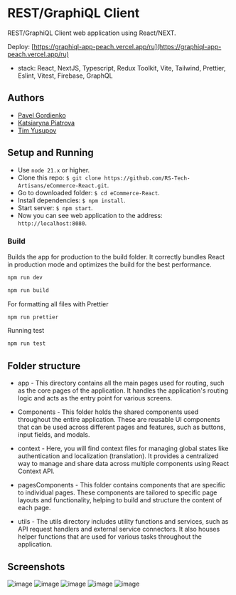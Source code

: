 # REST/GraphiQL Client

REST/GraphiQL Client web application using React/NEXT.

Deploy: [https://graphiql-app-peach.vercel.app/ru](https://graphiql-app-peach.vercel.app/ru)

- stack: React, NextJS, Typescript, Redux Toolkit, Vite, Tailwind, Prettier, Eslint, Vitest, Firebase, GraphQL

## Authors

- [Pavel Gordienko](https://github.com/guz86)
- [Katsiaryna Piatrova](https://github.com/katya-petrova/)
- [Tim Yusupov](https://github.com/krsisabi/)

## Setup and Running

- Use `node 21.x` or higher.
- Clone this repo: `$ git clone https://github.com/RS-Tech-Artisans/eCommerce-React.git`.
- Go to downloaded folder: `$ cd eCommerce-React`.
- Install dependencies: `$ npm install`.
- Start server: `$ npm start`.
- Now you can see web application to the address: `http://localhost:8080`.

### Build

Builds the app for production to the build folder. It correctly bundles React in production mode and optimizes the build for the best performance.

```bash
npm run dev
```

```bash
npm run build
```

For formatting all files with Prettier

```bash
npm run prettier
```

Running test

```bash
npm run test
```

## Folder structure

- app - This directory contains all the main pages used for routing, such as the core pages of the application. It handles the application's routing logic and acts as the entry point for various screens.

- Components - This folder holds the shared components used throughout the entire application. These are reusable UI components that can be used across different pages and features, such as buttons, input fields, and modals.

- context - Here, you will find context files for managing global states like authentication and localization (translation). It provides a centralized way to manage and share data across multiple components using React Context API.

- pagesComponents - This folder contains components that are specific to individual pages. These components are tailored to specific page layouts and functionality, helping to build and structure the content of each page.

- utils - The utils directory includes utility functions and services, such as API request handlers and external service connectors. It also houses helper functions that are used for various tasks throughout the application.

## Screenshots
![image](https://github.com/user-attachments/assets/a7ec4358-41d6-406a-b3b8-33597b12d923)
![image](https://github.com/user-attachments/assets/3fa27c4d-f1db-41d1-9d08-cc65275f4af0)
![image](https://github.com/user-attachments/assets/439d66f7-f484-4a0c-9ef9-43ab9fcd77a2)
![image](https://github.com/user-attachments/assets/8f70d592-963b-4a36-882e-6543e450c578)
![image](https://github.com/user-attachments/assets/7b8ba451-ed92-494a-acde-c775d92c1046)






